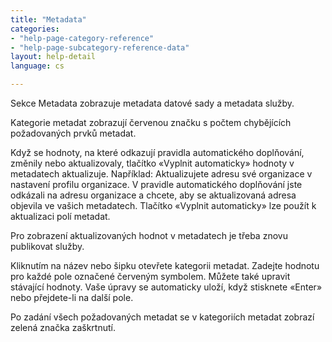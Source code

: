 ```yaml
---
title: "Metadata"
categories:
- "help-page-category-reference"
- "help-page-subcategory-reference-data"
layout: help-detail
language: cs

---
```


Sekce Metadata zobrazuje metadata datové sady a metadata služby.

Kategorie metadat zobrazují červenou značku s počtem chybějících požadovaných prvků metadat.

Když se hodnoty, na které odkazují pravidla automatického doplňování, změnily nebo aktualizovaly, tlačítko «Vyplnit automaticky» hodnoty v metadatech aktualizuje. Například: Aktualizujete adresu své organizace v nastavení profilu organizace. V pravidle automatického doplňování jste odkázali na adresu organizace a chcete, aby se aktualizovaná adresa objevila ve vašich metadatech. Tlačítko «Vyplnit automaticky» lze použít k aktualizaci polí metadat.

Pro zobrazení aktualizovaných hodnot v metadatech je třeba znovu publikovat služby.

Kliknutím na název nebo šipku otevřete kategorii metadat. Zadejte hodnotu pro každé pole označené červeným symbolem. Můžete také upravit stávající hodnoty. Vaše úpravy se automaticky uloží, když stisknete «Enter» nebo přejdete-li na další pole.

Po zadání všech požadovaných metadat se v kategoriích metadat zobrazí zelená značka zaškrtnutí.
